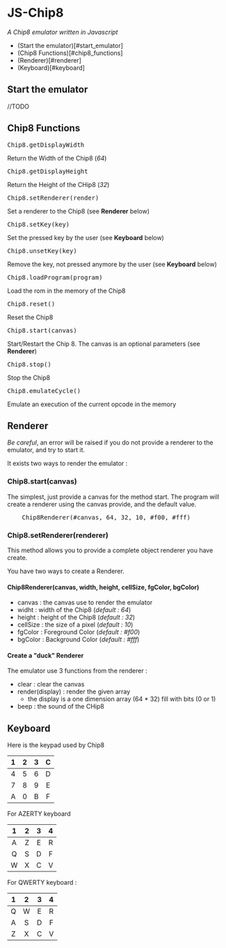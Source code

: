 # JS-Chip8

*A Chip8 emulator written in Javascript*

* (Start the emulator)[#start_emulator]
* (Chip8 Functions)[#chip8_functions]
* (Renderer)[#renderer]
* (Keyboard)[#keyboard]


## <a name="start_emulator"></a> Start the emulator

//TODO

## <a name="chip8_functions"></a> Chip8 Functions

<pre>Chip8.getDisplayWidth</pre>

Return the Width of the Chip8 (_64_)

<pre>Chip8.getDisplayHeight</pre>

Return the Height of the CHip8 (_32_)

<pre>Chip8.setRenderer(render)</pre>

Set a renderer to the Chip8 (see **Renderer** below)

<pre>Chip8.setKey(key)</pre>

Set the pressed key by the user (see **Keyboard** below)

<pre>Chip8.unsetKey(key)</pre>

Remove the key, not pressed anymore by the user (see **Keyboard** below)

<pre>Chip8.loadProgram(program)</pre>

Load the rom in the memory of the Chip8

<pre>Chip8.reset()</pre>

Reset the Chip8

<pre>Chip8.start(canvas)</pre>

Start/Restart the Chip 8. The canvas is an optional parameters (see **Renderer**)

<pre>Chip8.stop()</pre>

Stop the Chip8

<pre>Chip8.emulateCycle()</pre>

Emulate an execution of the current opcode in the memory


## <a name="renderer"></a>Renderer

*Be careful*, an error will be raised if you do not provide a renderer to the emulator, and try to start it.

It exists two ways to render the emulator :

### Chip8.start(canvas)

The simplest, just provide a canvas for the method start.
The program will create a renderer using the canvas provide, and the default value.

<pre>
    Chip8Renderer(#canvas, 64, 32, 10, #f00, #fff)
</pre>


### Chip8.setRenderer(renderer)

This method allows you to provide a complete object renderer you have create.

You have two ways to create a Renderer.

#### Chip8Renderer(canvas, width, height, cellSize, fgColor, bgColor)

* canvas : the canvas use to render the emulator
* widht : width of the Chip8 (_default : 64_)
* height : height of the Chip8 (_default : 32_)
* cellSize : the size of a pixel (_default : 10_)
* fgColor : Foreground Color (_default : #f00_)
* bgColor : Background Color (_default : #fff_)

#### Create a "duck" Renderer

The emulator use 3 functions from the renderer :
* clear : clear the canvas
* render(display) : render the given array
    * the display is a one dimension array (64 * 32) fill with bits (0 or 1)
* beep : the sound of the CHip8

## <a name="keyboard"></a> Keyboard

Here is the keypad used by Chip8

| 1 | 2 | 3 | C |
|:-:|:-:|:-:|:-:|
| 4 | 5 | 6 | D |
| 7 | 8 | 9 | E |
| A | 0 | B | F |

For AZERTY keyboard

| 1 | 2 | 3 | 4 |
|:-:|:-:|:-:|:-:|
| A | Z | E | R |
| Q | S | D | F |
| W | X | C | V |

For QWERTY keyboard :

| 1 | 2 | 3 | 4 |
|:-:|:-:|:-:|:-:|
| Q | W | E | R |
| A | S | D | F |
| Z | X | C | V |
